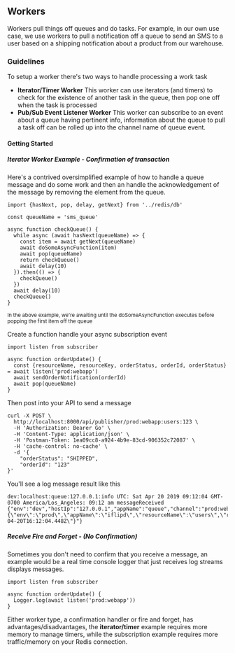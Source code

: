 ## Workers
Workers pull things off queues and do tasks. For example, in our own use case, we use workers to pull a notification off a queue to send an SMS to a user based on a shipping notification about a product from our warehouse.

### Guidelines

To setup a worker there's two ways to handle processing a work task
- <b>Iterator/Timer Worker</b> This  worker can use iterators (and timers) to check for the existence of another task in the queue, then pop one off when the task is processed
- <b>Pub/Sub Event Listener Worker</b> This worker can subscribe to an event about a queue having pertinent info, information about the queue to pull a task off can be rolled up into the channel name of queue event.

#### Getting Started

##### Iterator Worker Example - Confirmation of transaction

Here's a contrived oversimplified example of how to handle a queue message and do some work and then an handle the acknowledgement of the message by removing the element from the queue.

```
import {hasNext, pop, delay, getNext} from '../redis/db'

const queueName = 'sms_queue'

async function checkQueue() {
  while async (await hasNext(queueName) => {
    const item = await getNext(queueName)
    await doSomeAsyncFunction(item)
    await pop(queueName)
    return checkQueue()
    await delay(10)
  }).then(() => {
    checkQueue()
  })
  await delay(10)
  checkQueue()
}

```

<sub>In the above example, we're awaiting until the doSomeAsyncFunction executes before popping the first item off the queue</sub>

Create a function handle your async subscription event

```
import listen from subscriber

async function orderUpdate() {
  const {resourceName, resourceKey, orderStatus, orderId, orderStatus} = await listen('prod:webapp')
  await sendOrderNotification(orderId)
  await pop(queueName)
}
```
Then post into your API to send a message
```
curl -X POST \
  http://localhost:8000/api/publisher/prod:webapp:users:123 \
  -H 'Authorization: Bearer Go' \
  -H 'Content-Type: application/json' \
  -H 'Postman-Token: 1ea09cc8-a924-4b9e-83cd-906352c72087' \
  -H 'cache-control: no-cache' \
  -d '{
	"orderStatus": "SHIPPED",
	"orderId": "123"
}'
```

You'll see a log message result like this

```
dev:localhost:queue:127.0.0.1:info UTC: Sat Apr 20 2019 09:12:04 GMT-0700 America/Los_Angeles: 09:12 am messageReceived {"env":"dev","hostIp":"127.0.0.1","appName":"queue","channel":"prod:webapp","message":"{\"env\":\"prod\",\"appName\":\"iflipd\",\"resourceName\":\"users\",\"resourcKey\":\"123\",\"orderStatus\":\"SHIPPED\",\"orderId\":\"123\",\"createdAt\":\"2019-04-20T16:12:04.448Z\"}"}
```

##### Receive Fire and Forget - (No Confirmation)

Sometimes you don't need to confirm that you receive a message, an example would be a real time console logger that just receives log streams displays messages.

```
import listen from subscriber

async function orderUpdate() {
  Logger.log(await listen('prod:webapp'))
}
```

Either worker type, a confirmation handler or fire and forget, has advantages/disadvantages, the <b>iterator/timer</b> example requires more memory to manage timers, while the subscription example requires more traffic/memory on your Redis connection.
